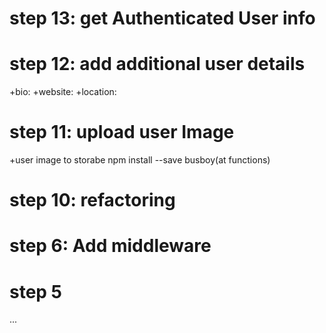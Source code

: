 # step 13: get Authenticated User info

# step 12: add additional user details
+bio:
+website:
+location:

# step 11: upload user Image
+user image to storabe
npm install --save busboy(at functions)

# step 10: refactoring

# step 6: Add middleware


# step 5

...
